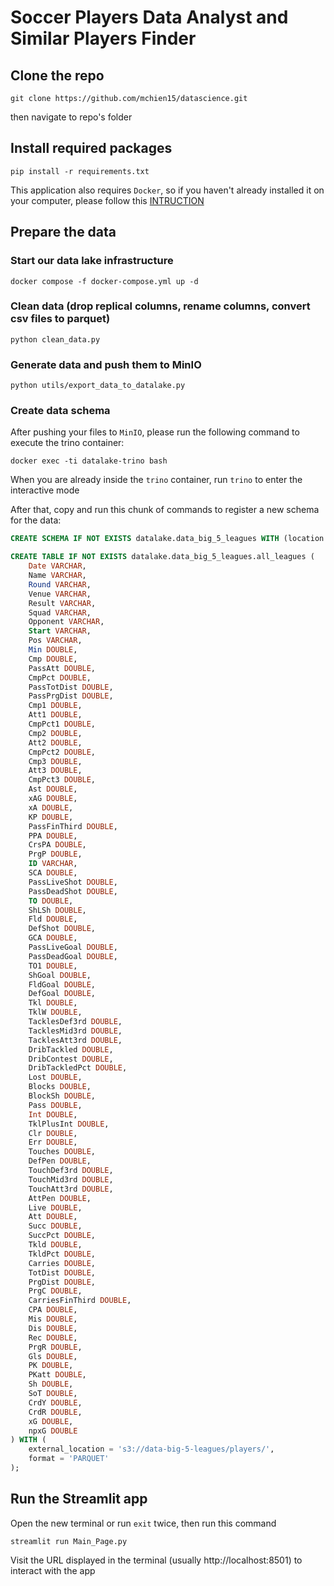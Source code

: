 # Soccer Players Data Analyst and Similar Players Finder

## Clone the repo
```
git clone https://github.com/mchien15/datascience.git
```
then navigate to repo's folder

## Install required packages
```
pip install -r requirements.txt
```

This application also requires `Docker`, so if you haven't already installed it on your computer, please follow this [INTRUCTION](https://docs.docker.com/engine/install/)

## Prepare the data

### Start our data lake infrastructure
```
docker compose -f docker-compose.yml up -d
```
### Clean data (drop replical columns, rename columns, convert csv files to parquet)
```
python clean_data.py
```
### Generate data and push them to MinIO
```
python utils/export_data_to_datalake.py
```

### Create data schema
After pushing your files to `MinIO`, please run the following command to execute the trino container:
```
docker exec -ti datalake-trino bash
```

When you are already inside the `trino` container, run `trino` to enter the interactive mode

After that, copy and run this chunk of commands to register a new schema for the data:

```sql
CREATE SCHEMA IF NOT EXISTS datalake.data_big_5_leagues WITH (location = 's3://data-big-5-leagues/');

CREATE TABLE IF NOT EXISTS datalake.data_big_5_leagues.all_leagues (
    Date VARCHAR,
    Name VARCHAR,
    Round VARCHAR,
    Venue VARCHAR,
    Result VARCHAR,
    Squad VARCHAR,
    Opponent VARCHAR,
    Start VARCHAR,
    Pos VARCHAR,
    Min DOUBLE,
    Cmp DOUBLE,
    PassAtt DOUBLE,
    CmpPct DOUBLE,
    PassTotDist DOUBLE,
    PassPrgDist DOUBLE,
    Cmp1 DOUBLE,
    Att1 DOUBLE,
    CmpPct1 DOUBLE,
    Cmp2 DOUBLE,
    Att2 DOUBLE,
    CmpPct2 DOUBLE,
    Cmp3 DOUBLE,
    Att3 DOUBLE,
    CmpPct3 DOUBLE,
    Ast DOUBLE,
    xAG DOUBLE,
    xA DOUBLE,
    KP DOUBLE,
    PassFinThird DOUBLE,
    PPA DOUBLE,
    CrsPA DOUBLE,
    PrgP DOUBLE,
    ID VARCHAR,
    SCA DOUBLE,
    PassLiveShot DOUBLE,
    PassDeadShot DOUBLE,
    TO DOUBLE,
    ShLSh DOUBLE,
    Fld DOUBLE,
    DefShot DOUBLE,
    GCA DOUBLE,
    PassLiveGoal DOUBLE,
    PassDeadGoal DOUBLE,
    TO1 DOUBLE,
    ShGoal DOUBLE,
    FldGoal DOUBLE,
    DefGoal DOUBLE,
    Tkl DOUBLE,
    TklW DOUBLE,
    TacklesDef3rd DOUBLE,
    TacklesMid3rd DOUBLE,
    TacklesAtt3rd DOUBLE,
    DribTackled DOUBLE,
    DribContest DOUBLE,
    DribTackledPct DOUBLE,
    Lost DOUBLE,
    Blocks DOUBLE,
    BlockSh DOUBLE,
    Pass DOUBLE,
    Int DOUBLE,
    TklPlusInt DOUBLE,
    Clr DOUBLE,
    Err DOUBLE,
    Touches DOUBLE,
    DefPen DOUBLE,
    TouchDef3rd DOUBLE,
    TouchMid3rd DOUBLE,
    TouchAtt3rd DOUBLE,
    AttPen DOUBLE,
    Live DOUBLE,
    Att DOUBLE,
    Succ DOUBLE,
    SuccPct DOUBLE,
    Tkld DOUBLE,
    TkldPct DOUBLE,
    Carries DOUBLE,
    TotDist DOUBLE,
    PrgDist DOUBLE,
    PrgC DOUBLE,
    CarriesFinThird DOUBLE,
    CPA DOUBLE,
    Mis DOUBLE,
    Dis DOUBLE,
    Rec DOUBLE,
    PrgR DOUBLE,
    Gls DOUBLE,
    PK DOUBLE,
    PKatt DOUBLE,
    Sh DOUBLE,
    SoT DOUBLE,
    CrdY DOUBLE,
    CrdR DOUBLE,
    xG DOUBLE,
    npxG DOUBLE
) WITH (
    external_location = 's3://data-big-5-leagues/players/',
    format = 'PARQUET'
);

```

## Run the Streamlit app

Open the new terminal or run `exit` twice, then run this command

```
streamlit run Main_Page.py
```

Visit the URL displayed in the terminal (usually http://localhost:8501) to interact with the app